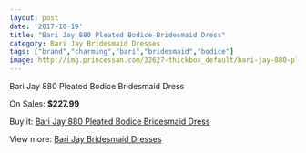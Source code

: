 ```yaml
---
layout: post
date: '2017-10-19'
title: "Bari Jay 880 Pleated Bodice Bridesmaid Dress"
category: Bari Jay Bridesmaid Dresses
tags: ["brand","charming","bari","bridesmaid","bodice"]
image: http://img.princessan.com/32627-thickbox_default/bari-jay-880-pleated-bodice-bridesmaid-dress.jpg
---
```

Bari Jay 880 Pleated Bodice Bridesmaid Dress

On Sales: **$227.99**
<a href="https://www.princessan.com/en/14973-bari-jay-880-pleated-bodice-bridesmaid-dress.html"><amp-img layout="responsive" width="600" height="600" src="//img.princessan.com/32627-thickbox_default/bari-jay-880-pleated-bodice-bridesmaid-dress.jpg" alt="Bari Jay 880 Pleated Bodice Bridesmaid Dress 0" /></a>

Buy it: [Bari Jay 880 Pleated Bodice Bridesmaid Dress](https://www.princessan.com/en/14973-bari-jay-880-pleated-bodice-bridesmaid-dress.html "Bari Jay 880 Pleated Bodice Bridesmaid Dress")

View more: [Bari Jay Bridesmaid Dresses](https://www.princessan.com/en/109- "Bari Jay Bridesmaid Dresses")